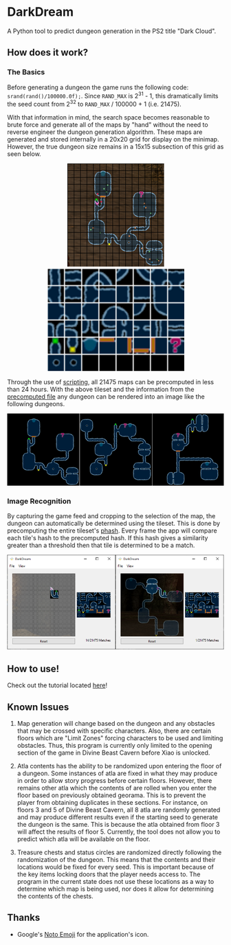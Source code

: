 # DarkDream

A Python tool to predict dungeon generation in the PS2 title "Dark Cloud".

## How does it work?

### The Basics
Before generating a dungeon the game runs the following code: `srand(rand()/100000.0f);`. Since `RAND_MAX` is 2<sup>31</sup> - 1, this dramatically limits the seed count from 2<sup>32</sup> to `RAND_MAX` / 100000 + 1 (i.e. 21475).

With that information in mind, the search space becomes reasonable to brute force and generate all of the maps by "hand" without the need to reverse engineer the dungeon generation algorithm. These maps are generated and stored internally in a 20x20 grid for display on the minimap. However, the true dungeon size remains in a 15x15 subsection of this grid as seen below.

<p align="center">
  <img src="docs/example_map.png" title="Map of Seed 00000000" height=240>
  <img src="docs/example_tiles.png" title="Map Tiles" height=240>
</p>

Through the use of [scripting](./tools/generate_dungeons.py), all 21475 maps can be precomputed in less than 24 hours. With the above tileset and the information from the [precomputed file](./res/maps.json) any dungeon can be rendered into an image like the following dungeons.

<p align="center">
  <img src="docs/example_generated_maps.png" title="Generated Minimaps">
</p>

### Image Recognition

By capturing the game feed and cropping to the selection of the map, the dungeon can automatically be determined using the tileset. This is done by precomputing the entire tileset's [phash](https://en.wikipedia.org/wiki/Perceptual_hashing). Every frame the app will compare each tile's hash to the precomputed hash. If this hash gives a similarity greater than a threshold then that tile is determined to be a match.

<p align="center">
  <img src="docs/example_recognition.png" title="Image Recognition">
</p>

## How to use!

Check out the tutorial located [here](docs/TUTORIAL.md)!

## Known Issues

1. Map generation will change based on the dungeon and any obstacles that may be crossed with specific characters. Also, there are certain floors which are "Limit Zones" forcing characters to be used and limiting obstacles. Thus, this program is currently only limited to the opening section of the game in Divine Beast Cavern before Xiao is unlocked.

2. Atla contents has the ability to be randomized upon entering the floor of a dungeon. Some instances of atla are fixed in what they may produce in order to allow story progress before certain floors. However, there remains other atla which the contents of are rolled when you enter the floor based on previously obtained georama. This is to prevent the player from obtaining duplicates in these sections. For instance, on floors 3 and 5 of Divine Beast Cavern, all 8 atla are randomly generated and may produce different results even if the starting seed to generate the dungeon is the same. This is because the atla obtained from floor 3 will affect the results of floor 5. Currently, the tool does not allow you to predict which atla will be available on the floor.

3. Treasure chests and status circles are randomized directly following the randomization of the dungeon. This means that the contents and their locations would be fixed for every seed. This is important because of the key items locking doors that the player needs access to. The program in the current state does not use these locations as a way to determine which map is being used, nor does it allow for determining the contents of the chests.

## Thanks

- Google's [Noto Emoji](https://github.com/googlefonts/noto-emoji) for the application's icon.
